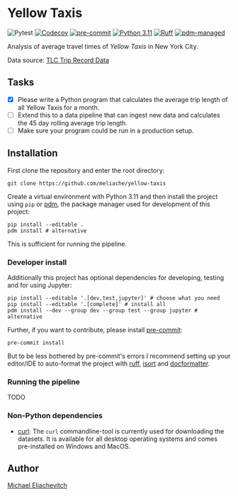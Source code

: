 # Yellow Taxis

![Pytest](https://github.com/meliache/yellow-taxis/actions/workflows/pytest.yml/badge.svg)
[![Codecov](https://codecov.io/gh/meliache/yellow-taxis/graph/badge.svg?token=QB6OA6CPVT)](https://codecov.io/gh/meliache/yellow-taxis)
[![pre-commit](https://img.shields.io/badge/pre--commit-enabled-brightgreen?logo=pre-commit)](https://github.com/pre-commit/pre-commit)
[![Python 3.11](https://img.shields.io/badge/python-3.11-blue.svg)](https://www.python.org/downloads/release/python-311/)
[![Ruff](https://img.shields.io/endpoint?url=https://raw.githubusercontent.com/astral-sh/ruff/main/assets/badge/v2.json)](https://github.com/astral-sh/ruff)
[![pdm-managed](https://img.shields.io/badge/pdm-managed-blueviolet)](https://pdm-project.org)

Analysis of average travel times of _Yellow Taxis_ in New York City.

Data source: [TLC Trip Record Data](https://www.nyc.gov/site/tlc/about/tlc-trip-record-data.page)

## Tasks

- [X] Please write a Python program that calculates the average trip length of all Yellow Taxis for a month.
- [ ] Extend this to a data pipeline that can ingest new data and calculates the 45 day rolling average trip length.
- [ ] Make sure your program could be run in a production setup.

## Installation

First clone the repository and enter the root directory:

``` shell
git clone https://github.com/meliache/yellow-taxis
```

Create a virtual environment with Python 3.11 and then install the project using `pip` or [pdm](https://github.com/pdm-project/pdm), the package manager used for development of this project:

``` shell
pip install --editable .
pdm install # alternative
```

This is sufficient for running the pipeline.

### Developer install

Additionally this project has optional dependencies for developing, testing and for using Jupyter:

``` shell
pip install --editable '.[dev,test,jupyter]' # choose what you need
pip install --editable '.[complete]' # install all
pdm install --dev --group dev --group test --group jupyter # alternative
```

Further, if you want to contribute, please install [pre-commit](https://pre-commit.com/):

``` shell
pre-commit install
```

But to be less bothered by pre-commit's errors I recommend setting up your editor/IDE to auto-format the project with [ruff](https://docs.astral.sh/ruff/formatter/), [isort](https://pycqa.github.io/isort/) and [docformatter](https://docformatter.readthedocs.io/en/latest).

### Running the pipeline

TODO

### Non-Python dependencies

- [curl](https://curl.se): The `curl` commandline-tool is currently used for downloading the datasets. It is available for all desktop operating systems and comes pre-installed on Windows and MacOS.

## Author

[Michael Eliachevitch](mailto:m.eliachevitch@posteo.de "Email-Address")

<!-- Local Variables: -->
<!-- mode: gfm -->
<!-- End: -->
